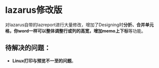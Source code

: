 # lazarus修改版
对lazarus自带的lazreport进行大量修改，增加了Designing时**分折、合并单元格，你word一样可以整体调整行或列的高宽，增加memo上下标**等功能。  
## 待解决的问题：  
- **Linux打印与预览不一至的问题**。  

